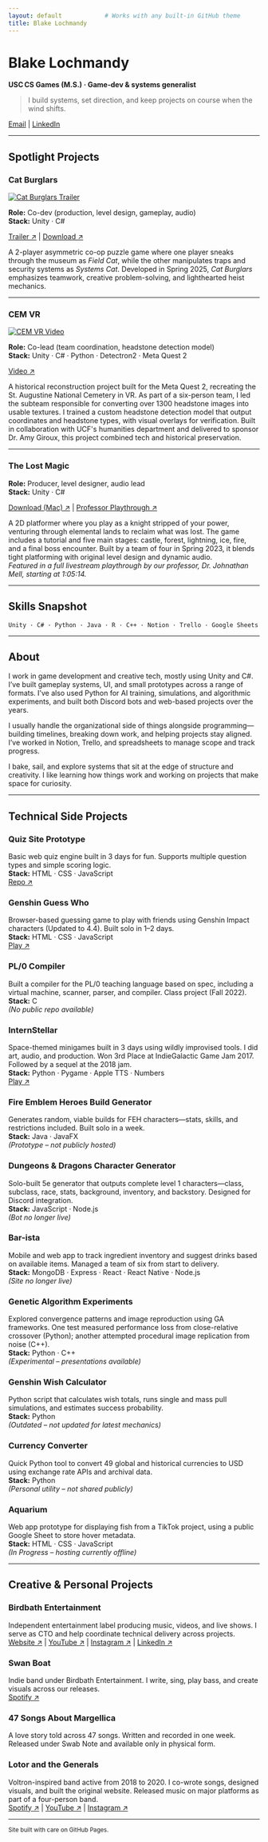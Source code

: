 ```yaml
---
layout: default            # Works with any built‑in GitHub theme
title: Blake Lochmandy
---
```


# Blake Lochmandy  
**USC CS Games (M.S.) · Game‑dev & systems generalist**

> I build systems, set direction, and keep projects on course when the wind shifts.

[Email](mailto:blakeloch@gmail.com) | [LinkedIn](https://linkedin.com/in/blakeloch)

---

## Spotlight Projects

### Cat Burglars  
[![Cat Burglars Trailer](https://img.youtube.com/vi/aVZ_uZB_F7M/0.jpg)](https://www.youtube.com/watch?v=aVZ_uZB_F7M)

**Role:** Co-dev (production, level design, gameplay, audio)  
**Stack:** Unity · C#  

[Trailer ↗](https://www.youtube.com/watch?v=aVZ_uZB_F7M) | [Download ↗](DOWNLOAD_LINK_CAT_BURGLARS)

A 2-player asymmetric co-op puzzle game where one player sneaks through the museum as *Field Cat*, while the other manipulates traps and security systems as *Systems Cat*. Developed in Spring 2025, *Cat Burglars* emphasizes teamwork, creative problem-solving, and lighthearted heist mechanics.

---

### CEM VR  
[![CEM VR Video](https://img.youtube.com/vi/Z5CeIh9vH9A/0.jpg)](https://www.youtube.com/watch?v=Z5CeIh9vH9A)

**Role:** Co-lead (team coordination, headstone detection model)  
**Stack:** Unity · C# · Python · Detectron2 · Meta Quest 2  

[Video ↗](https://www.youtube.com/watch?v=Z5CeIh9vH9A)

A historical reconstruction project built for the Meta Quest 2, recreating the St. Augustine National Cemetery in VR. As part of a six-person team, I led the subteam responsible for converting over 1300 headstone images into usable textures. I trained a custom headstone detection model that output coordinates and headstone types, with visual overlays for verification. Built in collaboration with UCF's humanities department and delivered to sponsor Dr. Amy Giroux, this project combined tech and historical preservation.

---

### The Lost Magic  

**Role:** Producer, level designer, audio lead  
**Stack:** Unity · C#  

[Download (Mac) ↗](MAC_BUILD_LINK_LOST_MAGIC) | [Professor Playthrough ↗](https://youtu.be/etx_1UUHOF8?t=3914)

A 2D platformer where you play as a knight stripped of your power, venturing through elemental lands to reclaim what was lost. The game includes a tutorial and five main stages: castle, forest, lightning, ice, fire, and a final boss encounter. Built by a team of four in Spring 2023, it blends tight platforming with original level design and dynamic audio.  
*Featured in a full livestream playthrough by our professor, Dr. Johnathan Mell, starting at 1:05:14.*

---

## Skills Snapshot
`Unity · C# · Python · Java · R · C++ · Notion · Trello · Google Sheets`

---

## About
I work in game development and creative tech, mostly using Unity and C#. I’ve built gameplay systems, UI, and small prototypes across a range of formats. I’ve also used Python for AI training, simulations, and algorithmic experiments, and built both Discord bots and web-based projects over the years.

I usually handle the organizational side of things alongside programming—building timelines, breaking down work, and helping projects stay aligned. I’ve worked in Notion, Trello, and spreadsheets to manage scope and track progress.

I bake, sail, and explore systems that sit at the edge of structure and creativity. I like learning how things work and working on projects that make space for curiosity.

---

## Technical Side Projects

### Quiz Site Prototype  
Basic web quiz engine built in 3 days for fun. Supports multiple question types and simple scoring logic.  
**Stack:** HTML · CSS · JavaScript  
[Repo ↗](GITHUB_LINK_TBD)

### Genshin Guess Who  
Browser-based guessing game to play with friends using Genshin Impact characters (Updated to 4.4). Built solo in 1–2 days.  
**Stack:** HTML · CSS · JavaScript  
[Play ↗](https://blaketgs.github.io/GenshinGuessWho/)

### PL/0 Compiler  
Built a compiler for the PL/0 teaching language based on spec, including a virtual machine, scanner, parser, and compiler. Class project (Fall 2022).  
**Stack:** C  
*(No public repo available)*

### InternStellar  
Space-themed minigames built in 3 days using wildly improvised tools. I did art, audio, and production. Won 3rd Place at IndieGalactic Game Jam 2017. Followed by a sequel at the 2018 jam.  
**Stack:** Python · Pygame · Apple TTS · Numbers  
[Play ↗](https://internstellar.itch.io/internstellar)

### Fire Emblem Heroes Build Generator  
Generates random, viable builds for FEH characters—stats, skills, and restrictions included. Built solo in a week.  
**Stack:** Java · JavaFX  
*(Prototype – not publicly hosted)*

### Dungeons & Dragons Character Generator  
Solo-built 5e generator that outputs complete level 1 characters—class, subclass, race, stats, background, inventory, and backstory. Designed for Discord integration.  
**Stack:** JavaScript · Node.js  
*(Bot no longer live)*

### Bar-ista  
Mobile and web app to track ingredient inventory and suggest drinks based on available items. Managed a team of six from start to delivery.  
**Stack:** MongoDB · Express · React · React Native · Node.js  
*(Site no longer live)*

### Genetic Algorithm Experiments  
Explored convergence patterns and image reproduction using GA frameworks. One test measured performance loss from close-relative crossover (Python); another attempted procedural image replication from noise (C++).  
**Stack:** Python · C++  
*(Experimental – presentations available)*

### Genshin Wish Calculator  
Python script that calculates wish totals, runs single and mass pull simulations, and estimates success probability.  
**Stack:** Python  
*(Outdated – not updated for latest mechanics)*

### Currency Converter  
Quick Python tool to convert 49 global and historical currencies to USD using exchange rate APIs and archival data.  
**Stack:** Python  
*(Personal utility – not shared publicly)*

### Aquarium  
Web app prototype for displaying fish from a TikTok project, using a public Google Sheet to store hover metadata.  
**Stack:** HTML · CSS · JavaScript  
*(In Progress – hosting currently offline)*

---

## Creative & Personal Projects

### Birdbath Entertainment  
Independent entertainment label producing music, videos, and live shows. I serve as CTO and help coordinate technical delivery across projects.  
[Website ↗](https://birdbathentertainment.com) | [YouTube ↗](https://www.youtube.com/@birdbathentertainment) | [Instagram ↗](https://www.instagram.com/birdbathentertainment) | [LinkedIn ↗](https://www.linkedin.com/company/birdbath-entertainment/)

### Swan Boat  
Indie band under Birdbath Entertainment. I write, sing, play bass, and create visuals across our releases.  
[Spotify ↗](https://open.spotify.com/artist/6eI0kkMCGfJHFC3C053J4K)

### 47 Songs About Margellica  
A love story told across 47 songs. Written and recorded in one week. Released under Swab Note and available only in physical form.

### Lotor and the Generals  
Voltron-inspired band active from 2018 to 2020. I co-wrote songs, designed visuals, and built the original website. Released music on major platforms as part of a four-person band.  
[Spotify ↗](https://open.spotify.com/artist/28Nf5ibz9me2jeGpyz7QXf) | [YouTube ↗](https://www.youtube.com/c/LotorandtheGenerals) | [Instagram ↗](https://www.instagram.com/lotorandthegenerals/)

---

<small>Site built with care on GitHub Pages.</small>

